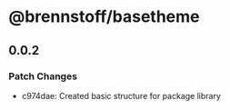 # @brennstoff/basetheme

## 0.0.2
### Patch Changes

- c974dae: Created basic structure for package library
